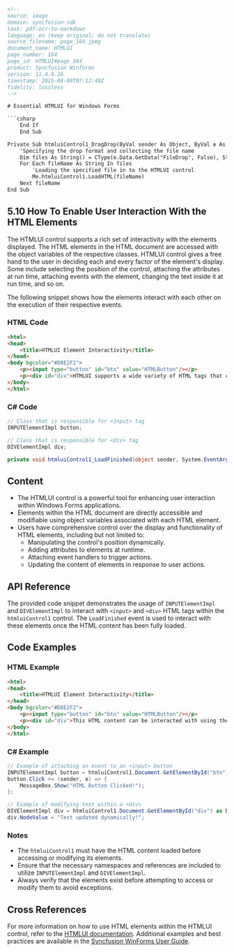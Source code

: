 ```html
<!-- 
source: image
domain: syncfusion-sdk
task: pdf-ocr-to-markdown
language: en (keep original; do not translate)
source_filename: page_164.jpeg
document_name: HTMLUI
page_number: 164
page_id: HTMLUI#page_164
product: Syncfusion Winforms
version: 11.4.0.26
timestamp: 2025-08-09T07:12:49Z
fidelity: lossless
-->

# Essential HTMLUI for Windows Forms

```csharp
    End If
    End Sub

Private Sub htmluiControl1_DragDrop(ByVal sender As Object, ByVal e As System.Windows.Forms.DragEventArgs)
    'Specifying the drop format and collecting the file name
    Dim files As String() = CType(e.Data.GetData("FileDrop", False), String())
    For Each fileName As String In files
        'Loading the specified file in to the HTMLUI control
        Me.htmluiControl1.LoadHTML(fileName)
    Next fileName
End Sub
```

## 5.10 How To Enable User Interaction With the HTML Elements

The HTMLUI control supports a rich set of interactivity with the elements displayed. The HTML elements in the HTML document are accessed with the object variables of the respective classes. HTMLUI control gives a free hand to the user in deciding each and every factor of the element's display. Some include selecting the position of the control, attaching the attributes at run time, attaching events with the element, changing the text inside it at run time, and so on.

The following snippet shows how the elements interact with each other on the execution of their respective events.

### HTML Code

```html
<html>
<head>
    <title>HTMLUI Element Interactivity</title>
</head>
<body bgcolor="#D8E2F2">
    <p><input type="button" id="btn" value="HTMLButton"/></p>
    <p><div id="div">HTMLUI supports a wide variety of HTML tags that can be used to display very rich HTML documents.</div></p>
</body>
</html>
```

### C# Code

```csharp
// Class that is responsible for <input> tag
INPUTElementImpl button;

// Class that is responsible for <div> tag
DIVElementImpl div;

private void htmluiControl1_LoadFinished(object sender, System.EventArgs e) {}
```

## Content
- The HTMLUI control is a powerful tool for enhancing user interaction within Windows Forms applications.
- Elements within the HTML document are directly accessible and modifiable using object variables associated with each HTML element.
- Users have comprehensive control over the display and functionality of HTML elements, including but not limited to:
  - Manipulating the control's position dynamically.
  - Adding attributes to elements at runtime.
  - Attaching event handlers to trigger actions.
  - Updating the content of elements in response to user actions.

## API Reference
The provided code snippet demonstrates the usage of `INPUTElementImpl` and `DIVElementImpl` to interact with `<input>` and `<div>` HTML tags within the `htmluiControl1` control. The `LoadFinished` event is used to interact with these elements once the HTML content has been fully loaded.

## Code Examples

### HTML Example
```html
<html>
<head>
    <title>HTMLUI Element Interactivity</title>
</head>
<body bgcolor="#D8E2F2">
    <p><input type="button" id="btn" value="HTMLButton"/></p>
    <p><div id="div">This HTML content can be interacted with using the control.</div></p>
</body>
</html>
```

### C# Example
```csharp
// Example of attaching an event to an <input> button
INPUTElementImpl button = htmluiControl1.Document.GetElementById("btn") as INPUTElementImpl;
button.Click += (sender, e) => {
    MessageBox.Show("HTML Button Clicked!");
};

// Example of modifying text within a <div>
DIVElementImpl div = htmluiControl1.Document.GetElementById("div") as DIVElementImpl;
div.NodeValue = "Text updated dynamically!";
```

### Notes
- The `htmluiControl1` must have the HTML content loaded before accessing or modifying its elements.
- Ensure that the necessary namespaces and references are included to utilize `INPUTElementImpl` and `DIVElementImpl`.
- Always verify that the elements exist before attempting to access or modify them to avoid exceptions.

## Cross References
For more information on how to use HTML elements within the HTMLUI control, refer to the [HTMLUI documentation](#). Additional examples and best practices are available in the [Syncfusion WinForms User Guide](#).

<!-- tags: [syncfusion, winforms, htmlui, user interaction, event handling, control manipulation] keywords: [htmlui control, windows forms, html elements, dynamic content, events, attributes, runtime changes] -->
```
